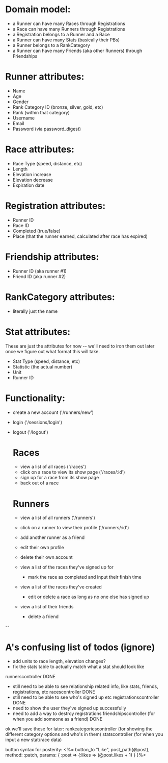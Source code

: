 # Domain model:

* a Runner can have many Races through Registrations
* a Race can have many Runners through Registrations
* a Registration belongs to a Runner and a Race
* a Runner can have many Stats (basically their PBs)
* a Runner belongs to a RankCategory
* a Runner can have many Friends (aka other Runners) through Friendships

# Runner attributes:

* Name
* Age
* Gender
* Rank Category ID (bronze, silver, gold, etc)
* Rank (within that category)
* Username
* Email
* Password (via password_digest)

# Race attributes:

* Race Type (speed, distance, etc)
* Length
* Elevation increase
* Elevation decrease
* Expiration date

# Registration attributes:

* Runner ID
* Race ID
* Completed (true/false)
* Place (that the runner earned, calculated after race has expired)

# Friendship attributes:

* Runner ID (aka runner #1)
* Friend ID (aka runner #2)

# RankCategory attributes:

* literally just the name

# Stat attributes:

These are just the attributes for now -- we'll need to iron them out later once we figure out what format this will take. 

* Stat Type (speed, distance, etc)
* Statistic (the actual number)
* Unit
* Runner ID

# Functionality:

* create a new account ('/runners/new')
* login ('/sessions/login')
* logout ('/logout')

  # Races

  * view a list of all races ('/races')
  * click on a race to view its show page ('/races/:id')
  * sign up for a race from its show page
  * back out of a race
  
  # Runners

  * view a list of all runners ('/runners')
  * click on a runner to view their profile ('/runners/:id')
  * add another runner as a friend
  * edit their own profile 
  * delete their own account
  
  * view a list of the races they've signed up for
    * mark the race as completed and input their finish time
  * view a list of the races they've created
    * edit or delete a race as long as no one else has signed up
  
  * view a list of their friends
    * delete a friend

--

# A's confusing list of todos (ignore)

* add units to race length, elevation changes?
* fix the stats table to actually match what a stat should look like

runnerscontroller DONE
  * still need to be able to see relationship related info, like stats, friends, registrations, etc
racescontroller DONE
  * still need to be able to see who's signed up etc
registrationscontroller DONE
  * need to show the user they've signed up successfully
  * need to add a way to destroy registrations
friendshipscontroller (for when you add someone as a friend) DONE

ok we'll save these for later:
rankcategoriescontroller (for showing the different category options and who's in them)
statscontroller (for when you input a new stat/race data)

button syntax for posterity:
<%= button_to "Like", post_path(@post), method: :patch, params: { :post => {:likes => (@post.likes + 1) } }%>